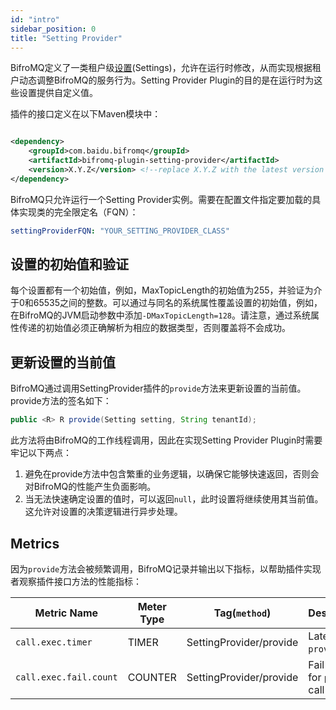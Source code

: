 ```yaml
---
id: "intro"
sidebar_position: 0
title: "Setting Provider"
---
```


BifroMQ定义了一类租户级[设置](1_tenantsetting.md)(Settings)，允许在运行时修改，从而实现根据租户动态调整BifroMQ的服务行为。Setting Provider Plugin的目的是在运行时为这些设置提供自定义值。

插件的接口定义在以下Maven模块中：

```xml

<dependency>
    <groupId>com.baidu.bifromq</groupId>
    <artifactId>bifromq-plugin-setting-provider</artifactId>
    <version>X.Y.Z</version> <!--replace X.Y.Z with the latest version number-->
</dependency>
```

BifroMQ只允许运行一个Setting Provider实例。需要在配置文件指定要加载的具体实现类的完全限定名（FQN）：

```yaml
settingProviderFQN: "YOUR_SETTING_PROVIDER_CLASS"
```

## 设置的初始值和验证

每个设置都有一个初始值，例如，MaxTopicLength的初始值为255，并验证为介于0和65535之间的整数。可以通过与同名的系统属性覆盖设置的初始值，例如，在BifroMQ的JVM启动参数中添加`-DMaxTopicLength=128`。请注意，通过系统属性传递的初始值必须正确解析为相应的数据类型，否则覆盖将不会成功。

## 更新设置的当前值

BifroMQ通过调用SettingProvider插件的`provide`方法来更新设置的当前值。provide方法的签名如下：

```java
public <R> R provide(Setting setting, String tenantId);
```

此方法将由BifroMQ的工作线程调用，因此在实现Setting Provider Plugin时需要牢记以下两点：

1. 避免在provide方法中包含繁重的业务逻辑，以确保它能够快速返回，否则会对BifroMQ的性能产生负面影响。
2. 当无法快速确定设置的值时，可以返回`null`，此时设置将继续使用其当前值。这允许对设置的决策逻辑进行异步处理。

## Metrics

因为`provide`方法会被频繁调用，BifroMQ记录并输出以下指标，以帮助插件实现者观察插件接口方法的性能指标：

| Metric Name            | Meter Type | Tag(`method`)           | Description                     |
|------------------------|------------|-------------------------|---------------------------------|
| `call.exec.timer`      | TIMER      | SettingProvider/provide | Latency for `provide` call      |
| `call.exec.fail.count` | COUNTER    | SettingProvider/provide | Fail counter for `provide` call |

